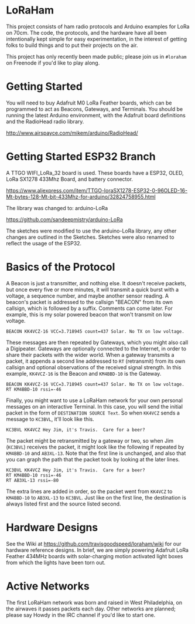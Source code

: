 # LoRaHam

This project consists of ham radio protocols and Arduino examples for
LoRa on 70cm.  The code, the protocols, and the hardware have all been
intentionally kept simple for easy experimentation, in the interest of
getting folks to build things and to put their projects on the air.

This project has only recently been made public; please join us in
`#loraham` on Freenode if you'd like to play along.

# Getting Started

You will need to buy Adafruit M0 LoRa Feather boards, which can be
programmed to act as Beacons, Gateways, and Terminals.  You should be
running the latest Arduino environment, with the Adafruit board
definitions and the RadioHead radio library.

http://www.airspayce.com/mikem/arduino/RadioHead/

# Getting Started ESP32 Branch

A TTGO WIFI_LoRa_32 board is used. These boards have a ESP32, OLED, LoRa SX1278 433Mhz Board, and battery connector.   

https://www.aliexpress.com/item/TTGO-loraSX1278-ESP32-0-96OLED-16-Mt-bytes-128-Mt-bit-433Mhz-for-arduino/32824758955.html  

The library was changed to: arduino-LoRa  

https://github.com/sandeepmistry/arduino-LoRa   

The sketches were modified to use the arduino-LoRa library, any other changes are outlined in the Sketches.
Sketches were also renamed to reflect the usage of the ESP32.

# Basics of the Protocol

A Beacon is just a transmitter, and nothing else.  It doesn't receive
packets, but once every five or more minutes, it will transmit a quick
burst with a voltage, a sequence number, and maybe another sensor
reading.  A beacon's packet is addressed to the callsign "BEACON" from
its own callsign, which is followed by a suffix.  Comments can come
later.  For example, this is my solar powered beacon that won't
transmit on low voltage.

```
BEACON KK4VCZ-16 VCC=3.718945 count=437 Solar. No TX on low voltage.
```

These messages are then repeated by Gateways, which you might also
call a Digipeater.  Gateways are optionally connected to the Internet,
in order to share their packets with the wider world.  When a gateway
transmits a packet, it appends a second line addressed to `RT`
(retransmit) from its own callsign and optional observations of the
received signal strength.  In this example, `KK4VCZ-16` is the Beacon
and `KM4BBD-10` is the Gateway.

```
BEACON KK4VCZ-16 VCC=3.718945 count=437 Solar. No TX on low voltage.
RT KM4BBD-10 rssi=-46
```

Finally, you might want to use a LoRaHam network for your own personal
messages on an interactive Terminal.  In this case, you will send the
initial packet in the form of ``DESTINATION SOURCE Text``.  So when
`KK4VCZ` sends a message to `KC3BVL`, it'll look like this.

```
KC3BVL KK4VCZ Hey Jim, it's Travis.  Care for a beer?
```

The packet might be retransmitted by a gateway or two, so when Jim
(`KC3BVL`) receives the packet, it might look like the following if
repeated by `KM4BBD-10` and `AB3XL-13`.  Note that the first line is
unchanged, and also that you can graph the path that the packet took
by looking at the later lines.

```
KC3BVL KK4VCZ Hey Jim, it's Travis.  Care for a beer?
RT KM4BBD-10 rssi=-46
RT AB3XL-13 rssi=-80
```

The extra lines are added in order, so the packet went from `KK4VCZ`
to `KM4BBD-10` to `AB3XL-13` to `KC3BVL`.  Just like on the first
line, the destination is always listed first and the source listed
second.


# Hardware Designs

See the Wiki at https://github.com/travisgoodspeed/loraham/wiki for
our hardware reference designs.  In brief, we are simply powering
Adafruit LoRa Feather 434MHz boards with solar-charging motion
activated light boxes from which the lights have been torn out.

# Active Networks

The first LoRaHam network was born and raised in West Philadelphia, on
the airwaves it passes packets each day.  Other networks are planned;
please say Howdy in the IRC channel if you'd like to start one.
